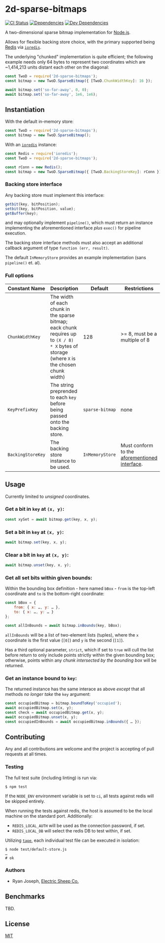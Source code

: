 # 2d-sparse-bitmaps

[![CI Status][1]][2]
[![Dependencies][3]][4]
[![Dev Dependencies][5]][6]

A two-dimensional sparse bitmap implementation for [Node.js](https://nodejs.org/).

Allows for flexible backing store choice, with the primary supported being [Redis](http://redis.io/) via [`ioredis`](https://github.com/luin/ioredis).

The underlying "chunked" implementation is quite efficient; the following example needs only 64 bytes to represent two coordinates which are ~1,414,213 units distant each other on the diagonal:

```javascript
const TwoD = require('2d-sparse-bitmaps');
const bitmap = new TwoD.SparseBitmap({ [TwoD.ChunkWidthKey]: 16 });

await bitmap.set('so-far-away', 0, 0);
await bitmap.set('so-far-away', 1e6, 1e6);
```

## Instantiation

With the default in-memory store:

```javascript
const TwoD = require('2d-sparse-bitmaps');
const bitmap = new TwoD.SparseBitmap();
```

With an [`ioredis`](https://github.com/luin/ioredis) instance:

```javascript
const Redis = require('ioredis');
const TwoD = require('2d-sparse-bitmaps');

const rConn = new Redis();
const bitmap = new TwoD.SparseBitmap({ [TwoD.BackingStoreKey]: rConn });
```

### Backing store interface

Any backing store must implement this interface:

```javascript
getbit(key, bitPosition);
setbit(key, bitPosition, value);
getBuffer(key);
```

and may optionally implement `pipeline()`, which must return an instance implementing the aforementioned interface *plus* `exec()` for pipeline execution. 

The backing store interface methods must also accept an additional callback argument of type `function (err, result)`.

The default `InMemoryStore` provides an example implementation (sans `pipeline()` et. al).

### Full options

| Constant Name | Description | Default | Restrictions |
| --- | --- | --- | --- |
| `ChunkWidthKey` | The width of each chunk in the sparse bitmap; eack chunk requires up to `(X / 8) * X` bytes of storage (where `X` is the chosen chunk width) | 128 | >= 8, must be a multiple of 8 |
| `KeyPrefixKey` | The string preprended to each `key` before being passed onto the backing store. | `sparse-bitmap` | none |
| `BackingStoreKey` | The backing store instance to be used.  | `InMemoryStore` | Must conform to the [aforementioned interface][7]. |

## Usage

Currently limited to _unsigned_ coordinates.

### Get a bit in `key` at `(x, y)`:

```javascript
const xySet = await bitmap.get(key, x, y);
```

### Set a bit in `key` at `(x, y)`:

```javascript
await bitmap.set(key, x, y);
```

### Clear a bit in `key` at `(x, y)`:

```javascript
await bitmap.unset(key, x, y);
```

### Get all set bits within given bounds:

Within the bounding box definition - here named `bBox` - `from` is the top-left
coordinate and `to` is the bottom-right coordinate:

```javascript
const bBox = {
    from: { x: …, y: … },
    to: { x: …, y: … }
};

const allInBounds = await bitmap.inBounds(key, bBox);
```

`allInBounds` will be a list of two-element lists (tuples), where the `x` coordinate is the first value (`[0]`) and `y` is the second (`[1]`).

Has a third optional parameter, `strict`, which if set to `true` will cull the list before return to only include points strictly within the given bounding box; otherwise, points within any _chunk intersected by the bounding box_ will be returned.

### Get an instance bound to `key`:

The returned instance has the same interace as above _except_ that all methods _no longer take_ the `key` argument:

```javascript
const occupiedBitmap = bitmap.boundToKey('occupied');
await occupiedBitmap.set(x, y);
const check = await occupiedBitmap.get(x, y);
await occupiedBitmap.unset(x, y);
const occupiedInBounds = await occupiedBitmap.inBounds({ … });
```

## Contributing

Any and all contributions are welcome and the project is accepting of pull requests at all times.

### Testing

The full test suite (including linting) is run via:

```shell
$ npm test
```

If the `NODE_ENV` environment variable is set to `ci`, all tests against redis will be skipped entirely.

When running the tests against redis, the host is assumed to be the local machine on the standard port. Additionally:
* `REDIS_LOCAL_AUTH` will be used as the connection password, if set.
* `REDIS_LOCAL_DB` will select the redis DB to test within, if set.

Utilizing [`tape`][9], each individual test file can be executed in isolation:

```shell
$ node test/default-store.js
…
# ok
```

### Authors

* Ryan Joseph, [Electric Sheep Co.][8]

## Benchmarks

TBD.

## License

[MIT](LICENSE)

[1]: https://github.com/electric-sheep-co/2d-sparse-bitmaps-node/workflows/CI/badge.svg?branch=main
[2]: https://github.com/electric-sheep-co/2d-sparse-bitmaps-node/actions?query=workflow%3ACI
[3]: https://david-dm.org/electric-sheep-co/2d-sparse-bitmaps-node.svg
[4]: https://david-dm.org/electric-sheep-co/2d-sparse-bitmaps-node
[5]: https://david-dm.org/electric-sheep-co/2d-sparse-bitmaps-node/dev-status.svg
[6]: https://david-dm.org/electric-sheep-co/2d-sparse-bitmaps-node?type=dev
[7]: https://github.com/electric-sheep-co/2d-sparse-bitmaps-node/#backing-store-interface
[8]: https://electricsheep.co
[9]: https://www.npmjs.com/package/tape